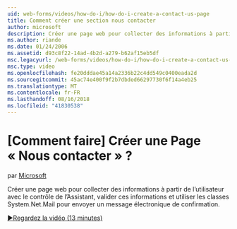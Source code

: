 ```yaml
---
uid: web-forms/videos/how-do-i/how-do-i-create-a-contact-us-page
title: Comment créer une section nous contacter
author: microsoft
description: Créer une page web pour collecter des informations à partir de l’utilisateur avec le contrôle de l’Assistant, valider ces informations et utiliser les classes System.Net.Mail pour envoyer un confi...
ms.author: riande
ms.date: 01/24/2006
ms.assetid: d93c8f22-14ad-4b2d-a279-b62af15eb5df
msc.legacyurl: /web-forms/videos/how-do-i/how-do-i-create-a-contact-us-page
msc.type: video
ms.openlocfilehash: fe20dddae45a14a2336b22c4dd549c0400eada2d
ms.sourcegitcommit: 45ac74e400f9f2b7dbded66297730f6f14a4eb25
ms.translationtype: MT
ms.contentlocale: fr-FR
ms.lasthandoff: 08/16/2018
ms.locfileid: "41830538"
---
```

<a name="how-do-i-create-a-contact-us-page"></a>[Comment faire] Créer une Page « Nous contacter » ?
====================
par [Microsoft](https://github.com/microsoft)

Créer une page web pour collecter des informations à partir de l’utilisateur avec le contrôle de l’Assistant, valider ces informations et utiliser les classes System.Net.Mail pour envoyer un message électronique de confirmation.

[&#9654;Regardez la vidéo (13 minutes)](https://channel9.msdn.com/Blogs/ASP-NET-Site-Videos/how-do-i-create-a-contact-us-page)
